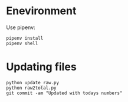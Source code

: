 # Enevironment

Use pipenv:

```shell script
pipenv install
pipenv shell
```

# Updating files

```shell script
python update_raw.py
python raw2total.py
git commit -am "Updated with todays numbers"
```
